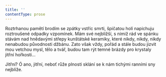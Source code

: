 ```yaml
---
title: ''
contentType: prose
---
```


Roztrhanou pamětí brodím se zpátky vstříc smrti, špičatou holí napichuju roztroušené odpadky vzpomínek. Mám své nejbližší, s nimiž rád ve spánku stávám nad hnědavými střepy kunštátské keramiky, které nikdy, nikdy, nikdy nenabudou původnosti džbánu. Zato však vždy, pořád a stále budou jizvit mou vetchou mysl, tělo a tvář, budou tam rýt temné brázdy pro krystaly jitřní hořkosti…

Jitřní? Ó ano, jitřní, neboť růže plnosti sklání se k nám tichými ranními sny nejblíže.

